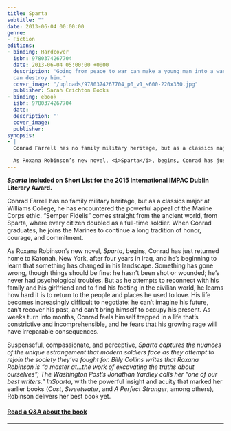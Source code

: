 ```yaml
---
title: Sparta
subtitle: ""
date: 2013-06-04 00:00:00
genre:
- Fiction
editions:
- binding: Hardcover
  isbn: 9780374267704
  date: 2013-06-04 05:00:00 +0000
  description: 'Going from peace to war can make a young man into a warrior. Going from war to peace
  can destroy him.'
  cover_image: "/uploads/9780374267704_p0_v1_s600-220x330.jpg"
  publisher: Sarah Crichton Books
- binding: ebook
  isbn: 9780374267704
  date: 
  description: ''
  cover_image: 
  publisher: 
synopsis:
- |
  Conrad Farrell has no family military heritage, but as a classics major at Williams College, he has encountered the powerful appeal of the Marine Corps ethic. “Semper Fidelis” comes straight from the ancient world, from Sparta, where every citizen doubled as a full-time soldier. When Conrad graduates, he joins the Marines to continue a long tradition of honor, courage, and commitment.

  As Roxana Robinson’s new novel, <i>Sparta</i>, begins, Conrad has just returned home to Katonah, New York, after four years in Iraq, and he’s beginning to learn that something has changed in his landscape. Something has gone wrong, though things should be fine: he hasn’t been shot or wounded; he’s never had psychological troubles. But as he attempts...
---
```

***Sparta* included on Short List for the 2015 International IMPAC Dublin Literary Award.**

Conrad Farrell has no family military heritage, but as a classics major at Williams College, he has encountered the powerful appeal of the Marine Corps ethic. “Semper Fidelis” comes straight from the ancient world, from Sparta, where every citizen doubled as a full-time soldier. When Conrad graduates, he joins the Marines to continue a long tradition of honor, courage, and commitment.

As Roxana Robinson’s new novel,&nbsp;*Sparta*, begins, Conrad has just returned home to Katonah, New York, after four years in Iraq, and he’s beginning to learn that something has changed in his landscape. Something has gone wrong, though things should be fine: he hasn’t been shot or wounded; he’s never had psychological troubles. But as he attempts to reconnect with his family and his girlfriend and to find his footing in the civilian world, he learns how hard it is to return to the people and places he used to love. His life becomes increasingly difficult to negotiate: he can’t imagine his future, can’t recover his past, and can’t bring himself to occupy his present. As weeks turn into months, Conrad feels himself trapped in a life that’s constrictive and incomprehensible, and he fears that his growing rage will have irreparable consequences.

Suspenseful, compassionate, and perceptive,&nbsp;*Sparta&nbsp;*captures the nuances of the unique estrangement that modern soldiers face as they attempt to rejoin the society they’ve fought for. Billy Collins writes that Roxana Robinson is “a master at…the work of excavating the truths about ourselves”;&nbsp;*The Washington Post*’s Jonathan Yardley calls her “one of our best writers.” In*Sparta*, with the powerful insight and acuity that marked her earlier books (*Cost*,&nbsp;*Sweetwater*, and&nbsp;*A Perfect Stranger*, among others), Robinson delivers her best book yet.

#### [Read a Q&A about the book](/book-extras/a-conversation-with-roxana-robinson-author-of-sparta/)

---
